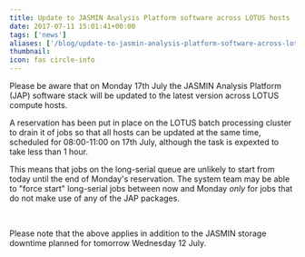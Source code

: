 ```yaml
---
title: Update to JASMIN Analysis Platform software across LOTUS hosts
date: 2017-07-11 15:01:41+00:00
tags: ['news']
aliases: ['/blog/update-to-jasmin-analysis-platform-software-across-lotus-hosts']
thumbnail: 
icon: fas circle-info
---
```

Please be aware that on Monday 17th July the JASMIN Analysis Platform (JAP) software stack will be updated to the latest version across LOTUS compute hosts.


A reservation has been put in place on the LOTUS batch processing cluster to drain it of jobs so that all hosts can be updated at the same time, scheduled for 08:00-11:00 on 17th July, although the task is expexted to take less than 1 hour.


This means that jobs on the long-serial queue are unlikely to start from today until the end of Monday's reservation. The system team may be able to "force start" long-serial jobs between now and Monday *only* for jobs that do not make use of any of the JAP packages.


 


Please note that the above applies in addition to the JASMIN storage downtime planned for tomorrow Wednesday 12 July.

